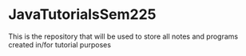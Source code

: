 # JavaTutorialsSem225
This is the repository that will be used to store all notes and programs created in/for tutorial purposes
